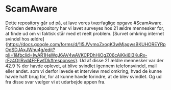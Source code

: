 # ScamAware

Dette repository går ud på, at lave vores tværfaglige opgave #ScamAware. Forinden dette repository har vi lavet surveyes hos 21 ældre mennesker for, at finde ud om vi faktisk står med et reelt problem. [Survet omkring internet svindel hos ældre] {https://docs.google.com/forms/d/1I5JVvmoZxoqK3wMjagwsBKUHOREYRpOdSDJAxJWnu4g/edit?pli=1&fbclid=IwAR1HeWgJ6AV4wAVKCPDhHiOgZ06cAiKki6I3KuRx-rFz4OIlRvd4FFFwfDk#responses}. Ud af disse 21 ældre mennesker var der 42.9 % der havde oplevet, at blive svindlet igennem telefonsvindel, mail eller andet. som vi derfor lavede et interview med omkring, hvad de kunne havde haft brug for, for at kunne havde forindre, at de blev svindlet. Og ud fra disse svar vælger vi at udarbejde appen fra. 
